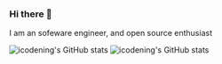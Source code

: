 ### Hi there 👋
I am an sofeware engineer,  and open source enthusiast  
  
![icodening's GitHub stats](https://github-readme-stats.vercel.app/api/top-langs/?username=icodening&layout=compact&theme=dracula&border_radius=10&hide_border=1&card_width=290)
![icodening's GitHub stats](https://github-readme-stats.vercel.app/api?username=icodening&show_icons=true&theme=dracula&border_radius=10&hide_border=1&line_height=20)

<!--
**icodening/icodening** is a ✨ _special_ ✨ repository because its `README.md` (this file) appears on your GitHub profile.

Here are some ideas to get you started:

- 🔭 I’m currently working on ...
- 🌱 I’m currently learning ...
- 👯 I’m looking to collaborate on ...
- 🤔 I’m looking for help with ...
- 💬 Ask me about ...
- 📫 How to reach me: ...
- 😄 Pronouns: ...
- ⚡ Fun fact: ...
-->
